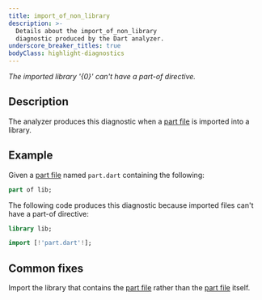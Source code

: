 ```yaml
---
title: import_of_non_library
description: >-
  Details about the import_of_non_library
  diagnostic produced by the Dart analyzer.
underscore_breaker_titles: true
bodyClass: highlight-diagnostics
---
```


_The imported library '{0}' can't have a part-of directive._

## Description

The analyzer produces this diagnostic when a [part file][] is imported
into a library.

## Example

Given a [part file][] named `part.dart` containing the following:

```dart
part of lib;
```

The following code produces this diagnostic because imported files can't
have a part-of directive:

```dart
library lib;

import [!'part.dart'!];
```

## Common fixes

Import the library that contains the [part file][] rather than the
[part file][] itself.

[part file]: /resources/glossary#part-file

